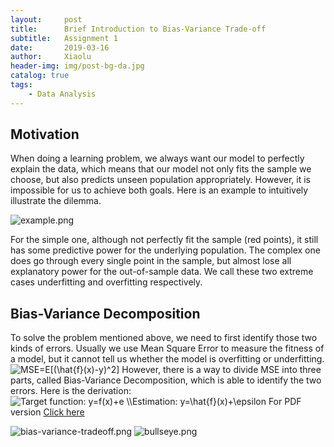```yaml
---
layout:     post
title:      Brief Introduction to Bias-Variance Trade-off
subtitle:   Assignment 1
date:       2019-03-16
author:     Xiaolu
header-img: img/post-bg-da.jpg
catalog: true
tags:
    - Data Analysis
---
```

## Motivation
When doing a learning problem, we always want our model to perfectly explain the data, which means that our model not only fits the sample we choose, but also predicts unseen population appropriately. However, it is impossible for us to achieve both goals. Here is an example to intuitively illustrate the dilemma.

![example.png](https://i.loli.net/2019/10/25/g7rf938RxAPiUZX.png)

For the simple one, although not perfectly fit the sample (red points), it still has some predictive power for the underlying population. The complex one does go through every single point in the sample, but almost lose all explanatory power for the out-of-sample data. We call these two extreme cases underfitting and overfitting respectively.

## Bias-Variance Decomposition
To solve the problem mentioned above, we need to first identify those two kinds of errors. Usually we use Mean Square Error to measure the fitness of a model, but it cannot tell us whether the model is overfitting or underfitting.
<img src="https://latex.codecogs.com/gif.latex?MSE=E[(\hat{f}(x)-y)^2]" title="MSE=E[(\hat{f}(x)-y)^2]" />
However, there is a way to divide MSE into three parts, called Bias-Variance Decomposition, which is able to identify the two errors. Here is the derivation: 
<img src="https://latex.codecogs.com/gif.latex?Target&space;function:&space;y=f(x)&plus;e&space;\\Estimation:&space;y=\hat{f}(x)&plus;\epsilon" title="Target function: y=f(x)+e \\Estimation: y=\hat{f}(x)+\epsilon" />
For PDF version [Click here]({{site.baseurl}}/assets/BiasVariance.pdf)



![bias-variance-tradeoff.png](https://i.loli.net/2019/10/25/aQVYPlkg24hB1pw.png)
![bullseye.png](https://i.loli.net/2019/10/25/UXWgnJl38vbK4PV.png)


